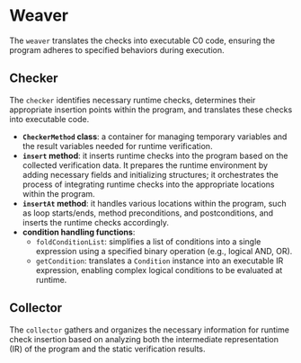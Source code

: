 # Weaver
The `weaver` translates the checks into executable C0 code, ensuring the program adheres to specified behaviors during execution.

## Checker
The `checker` identifies necessary runtime checks, determines their appropriate insertion points within the program, and translates these checks into executable code. 

- **`CheckerMethod` class**: a container for managing temporary variables and the result variables needed for runtime verification.
- **`insert` method**: it inserts runtime checks into the program based on the collected verification data. It prepares the runtime environment by adding necessary fields and initializing structures; it orchestrates the process of integrating runtime checks into the appropriate locations within the program.
- **`insertAt` method**: it handles various locations within the program, such as loop starts/ends, method preconditions, and postconditions, and inserts the runtime checks accordingly.
- **condition handling functions**:
  - `foldConditionList`: simplifies a list of conditions into a single expression using a specified binary operation (e.g., logical AND, OR).
  - `getCondition`: translates a `Condition` instance into an executable IR expression, enabling complex logical conditions to be evaluated at runtime.

## Collector
The `collector` gathers and organizes the necessary information for runtime check insertion based on analyzing both the intermediate representation (IR) of the program and the static verification results.
